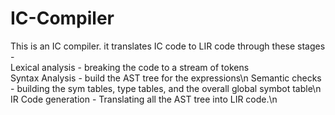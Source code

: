 # IC-Compiler
This is an IC compiler. it translates IC code to LIR code through these stages - <br>
Lexical analysis - breaking the code to a stream of tokens<br>
Syntax Analysis - build the AST tree for the expressions\n
Semantic checks - building the sym tables, type tables, and the overall global symbot table\n
IR Code generation - Translating all the AST tree into LIR code.\n

